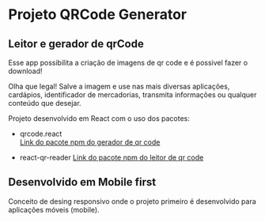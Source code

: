 # Projeto QRCode Generator

<imagem da home>

## Leitor e gerador de qrCode

Esse app possibilita a criação de imagens de qr code e é possivel fazer o download!

Olha que legal! 
Salve a imagem e use nas mais diversas aplicações, cardápios, identificador de mercadorias, transmita informações ou qualquer conteúdo que desejar.

Projeto desenvolvido em React com o uso dos pacotes: 

* qrcode.react  
<a href="https://www.npmjs.com/package/qrcode.react"> Link do pacote npm do gerador de qr code </a>

* react-qr-reader
<a href="https://www.npmjs.com/package/react-qr-reader"> Link do pacote npm do leitor de qr code </a>

## Desenvolvido em Mobile first
Conceito de desing responsivo onde o projeto primeiro é desenvolvido para aplicações móveis (mobile).
